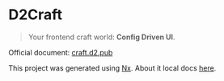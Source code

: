 # D2Craft

> Your frontend craft world: **Config Driven UI**.

Official document: [craft.d2.pub](https://craft.d2.pub)

This project was generated using [Nx](https://nx.dev). About it local docs [here](./README_NX.md).

